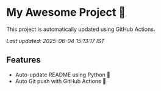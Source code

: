 # My Awesome Project 🚀

This project is automatically updated using GitHub Actions.

_Last updated: 2025-06-04 15:13:17 IST_

## Features
- Auto-update README using Python 🐍
- Auto Git push with GitHub Actions 🤖
